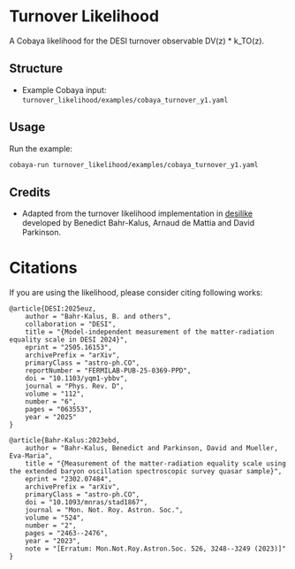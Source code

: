 # Turnover Likelihood

A Cobaya likelihood for the DESI turnover observable DV(z) * k_TO(z).

## Structure

- Example Cobaya input: `turnover_likelihood/examples/cobaya_turnover_y1.yaml`

## Usage
Run the example:

```bash
cobaya-run turnover_likelihood/examples/cobaya_turnover_y1.yaml
```



## Credits
- Adapted from the turnover likelihood implementation in [desilike](https://github.com/cosmodesi/desilike) developed by Benedict Bahr-Kalus, Arnaud de Mattia and  David Parkinson. 

# Citations

If you are using the likelihood, please consider citing following works: 
```
@article{DESI:2025euz,
    author = "Bahr-Kalus, B. and others",
    collaboration = "DESI",
    title = "{Model-independent measurement of the matter-radiation equality scale in DESI 2024}",
    eprint = "2505.16153",
    archivePrefix = "arXiv",
    primaryClass = "astro-ph.CO",
    reportNumber = "FERMILAB-PUB-25-0369-PPD",
    doi = "10.1103/yqm1-ybbv",
    journal = "Phys. Rev. D",
    volume = "112",
    number = "6",
    pages = "063553",
    year = "2025"
}

@article{Bahr-Kalus:2023ebd,
    author = "Bahr-Kalus, Benedict and Parkinson, David and Mueller, Eva-Maria",
    title = "{Measurement of the matter-radiation equality scale using the extended baryon oscillation spectroscopic survey quasar sample}",
    eprint = "2302.07484",
    archivePrefix = "arXiv",
    primaryClass = "astro-ph.CO",
    doi = "10.1093/mnras/stad1867",
    journal = "Mon. Not. Roy. Astron. Soc.",
    volume = "524",
    number = "2",
    pages = "2463--2476",
    year = "2023",
    note = "[Erratum: Mon.Not.Roy.Astron.Soc. 526, 3248--3249 (2023)]"
}
``` 
